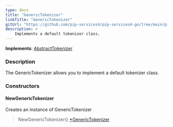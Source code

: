 ```yaml
---
type: docs
title: "GenericTokenizer"
linkTitle: "GenericTokenizer"
gitUrl: "https://github.com/pip-services4/pip-services4-go/tree/main/pip-services4-expressions-go"
description: > 
    Implements a default tokenizer class.
---
```


**Implements**: [AbstractTokenizer](../../abstract_tokenizer)

### Description

The GenericTokenizer allows you to implement a default tokenizer class.  

### Constructors

#### NewGenericTokenizer
Creates an instance of GenericTokenizer

> NewGenericTokenizer() [*GenericTokenizer]()

